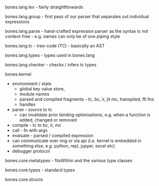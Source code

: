 
bones.lang.lex - fairly straightforwards

bones.lang.group - first pass of our parser that separates out individual expressions

bones.lang.parse - hand-crafted expression parser as the syntax is not context-free - e.g. names can only be of one piping style

bones.lang.tc - tree-code (TC) - basically an AST

bones.lang.types - types used in bones.lang

bones.lang.checker - checks / infers tc types 

bones.kernel
  - environment / state
    - global key value store, 
    - module names
    - parsed and compiled fragments - tc, bc, ir, jit mc, transpiled, ffi fns
    - handles
  - parse - source to tc
    - can invalidate prior binding optimisations, e.g. when a function is added, changed or removed
  - compile - tc to bc, ir, mc
  - call - fn with args
  - evaluate - parsed / compiled expression
  - can communicate over nng or via api (i.e. kernel is embedded in something else, e.g. python, repl, jupyer, excel etc)
  - debugger protocol

bones.core.metatypes - fitsWithin and the various type classes

bones.core.types - standard types

bones.core.structs

